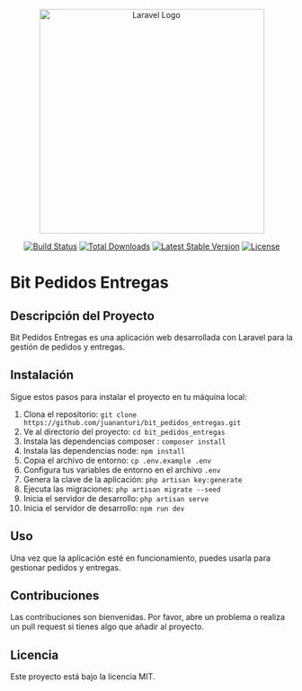 <p align="center"><a href="https://laravel.com" target="_blank"><img src="https://raw.githubusercontent.com/laravel/art/master/logo-lockup/5%20SVG/2%20CMYK/1%20Full%20Color/laravel-logolockup-cmyk-red.svg" width="400" alt="Laravel Logo"></a></p>

<p align="center">
<a href="https://github.com/laravel/framework/actions"><img src="https://github.com/laravel/framework/workflows/tests/badge.svg" alt="Build Status"></a>
<a href="https://packagist.org/packages/laravel/framework"><img src="https://img.shields.io/packagist/dt/laravel/framework" alt="Total Downloads"></a>
<a href="https://packagist.org/packages/laravel/framework"><img src="https://img.shields.io/packagist/v/laravel/framework" alt="Latest Stable Version"></a>
<a href="https://packagist.org/packages/laravel/framework"><img src="https://img.shields.io/packagist/l/laravel/framework" alt="License"></a>
</p>

# Bit Pedidos Entregas

## Descripción del Proyecto

Bit Pedidos Entregas es una aplicación web desarrollada con Laravel para la gestión de pedidos y entregas.

## Instalación

Sigue estos pasos para instalar el proyecto en tu máquina local:

1. Clona el repositorio: `git clone https://github.com/juananturi/bit_pedidos_entregas.git`
2. Ve al directorio del proyecto: `cd bit_pedidos_entregas`
3. Instala las dependencias composer : `composer install`
4. Instala las dependencias node: `npm install`
5. Copia el archivo de entorno: `cp .env.example .env`
6. Configura tus variables de entorno en el archivo `.env`
7. Genera la clave de la aplicación: `php artisan key:generate`
8. Ejecuta las migraciones: `php artisan migrate --seed`
9. Inicia el servidor de desarrollo: `php artisan serve`
9. Inicia el servidor de desarrollo: `npm run dev`
## Uso

Una vez que la aplicación esté en funcionamiento, puedes usarla para gestionar pedidos y entregas.

## Contribuciones

Las contribuciones son bienvenidas. Por favor, abre un problema o realiza un pull request si tienes algo que añadir al proyecto.

## Licencia

Este proyecto está bajo la licencia MIT.
